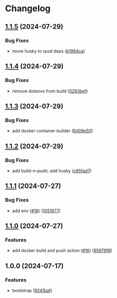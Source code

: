 # Changelog

## [1.1.5](https://github.com/oleksii-honchar/fastify-tmpl/compare/v1.1.4...v1.1.5) (2024-07-29)


### Bug Fixes

* move husky to rpod deps ([b1984ca](https://github.com/oleksii-honchar/fastify-tmpl/commit/b1984ca001e2dd89830cb73d3f2eb1ea18bfc6e4))

## [1.1.4](https://github.com/oleksii-honchar/fastify-tmpl/compare/v1.1.3...v1.1.4) (2024-07-29)


### Bug Fixes

* remove dotenvx from build ([0293bef](https://github.com/oleksii-honchar/fastify-tmpl/commit/0293beff5d75f528d80872d4f5e6ba210c82fe38))

## [1.1.3](https://github.com/oleksii-honchar/fastify-tmpl/compare/v1.1.2...v1.1.3) (2024-07-29)


### Bug Fixes

* add docker container builder ([6d08e50](https://github.com/oleksii-honchar/fastify-tmpl/commit/6d08e508f4ec6cde28f45753fa7f77ca3a4b2032))

## [1.1.2](https://github.com/oleksii-honchar/fastify-tmpl/compare/v1.1.1...v1.1.2) (2024-07-29)


### Bug Fixes

* add build-n-push; add husky ([c85fad7](https://github.com/oleksii-honchar/fastify-tmpl/commit/c85fad7bce3609cd600d62f01b535f0125e1512c))

## [1.1.1](https://github.com/oleksii-honchar/fastify-tmpl/compare/v1.1.0...v1.1.1) (2024-07-27)


### Bug Fixes

* add env ([#18](https://github.com/oleksii-honchar/fastify-tmpl/issues/18)) ([1051877](https://github.com/oleksii-honchar/fastify-tmpl/commit/10518770d35f2ba2ef490c496d5c3e48bcb0dd6a))

## [1.1.0](https://github.com/oleksii-honchar/fastify-tmpl/compare/v1.0.0...v1.1.0) (2024-07-27)


### Features

* add docker build and push action ([#16](https://github.com/oleksii-honchar/fastify-tmpl/issues/16)) ([85979f8](https://github.com/oleksii-honchar/fastify-tmpl/commit/85979f841925f9251a8215dd6e337035d7bcd975))

## 1.0.0 (2024-07-17)


### Features

* bootstrap ([9241baf](https://github.com/oleksii-honchar/fastify-tmpl/commit/9241bafaf4198387fb665026df3a24a404aa77c0))

